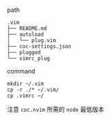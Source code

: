 path
```
.vim
├── README.md
├── autoload
│   └── plug.vim
├── coc-settings.json
├── plugged
└── vimrc_plug
```
command
```
mkdir ~/.vim
cp -r ./* ~/.vim/
cp .vimrc ~/
```

注意 `coc.nvim` 所需的 `node` 最低版本